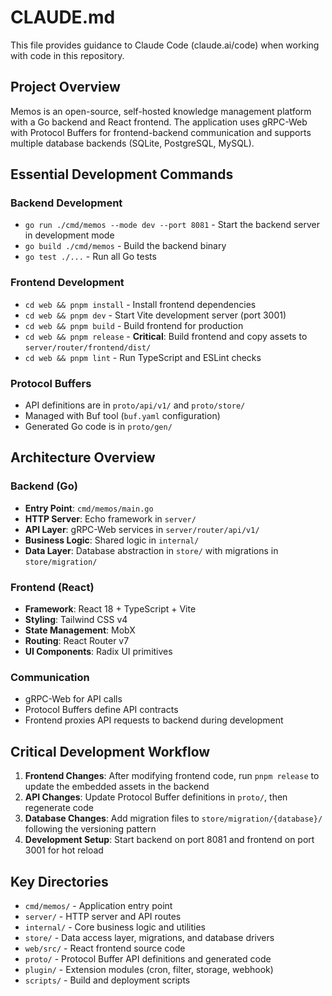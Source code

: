 # CLAUDE.md

This file provides guidance to Claude Code (claude.ai/code) when working with code in this repository.

## Project Overview

Memos is an open-source, self-hosted knowledge management platform with a Go backend and React frontend. The application uses gRPC-Web with Protocol Buffers for frontend-backend communication and supports multiple database backends (SQLite, PostgreSQL, MySQL).

## Essential Development Commands

### Backend Development
- `go run ./cmd/memos --mode dev --port 8081` - Start the backend server in development mode
- `go build ./cmd/memos` - Build the backend binary
- `go test ./...` - Run all Go tests

### Frontend Development
- `cd web && pnpm install` - Install frontend dependencies
- `cd web && pnpm dev` - Start Vite development server (port 3001)
- `cd web && pnpm build` - Build frontend for production
- `cd web && pnpm release` - **Critical**: Build frontend and copy assets to `server/router/frontend/dist/`
- `cd web && pnpm lint` - Run TypeScript and ESLint checks

### Protocol Buffers
- API definitions are in `proto/api/v1/` and `proto/store/`
- Managed with Buf tool (`buf.yaml` configuration)
- Generated Go code is in `proto/gen/`

## Architecture Overview

### Backend (Go)
- **Entry Point**: `cmd/memos/main.go`
- **HTTP Server**: Echo framework in `server/`
- **API Layer**: gRPC-Web services in `server/router/api/v1/`
- **Business Logic**: Shared logic in `internal/`
- **Data Layer**: Database abstraction in `store/` with migrations in `store/migration/`

### Frontend (React)
- **Framework**: React 18 + TypeScript + Vite
- **Styling**: Tailwind CSS v4
- **State Management**: MobX
- **Routing**: React Router v7
- **UI Components**: Radix UI primitives

### Communication
- gRPC-Web for API calls
- Protocol Buffers define API contracts
- Frontend proxies API requests to backend during development

## Critical Development Workflow

1. **Frontend Changes**: After modifying frontend code, run `pnpm release` to update the embedded assets in the backend
2. **API Changes**: Update Protocol Buffer definitions in `proto/`, then regenerate code
3. **Database Changes**: Add migration files to `store/migration/{database}/` following the versioning pattern
4. **Development Setup**: Start backend on port 8081 and frontend on port 3001 for hot reload

## Key Directories

- `cmd/memos/` - Application entry point
- `server/` - HTTP server and API routes
- `internal/` - Core business logic and utilities
- `store/` - Data access layer, migrations, and database drivers
- `web/src/` - React frontend source code
- `proto/` - Protocol Buffer API definitions and generated code
- `plugin/` - Extension modules (cron, filter, storage, webhook)
- `scripts/` - Build and deployment scripts